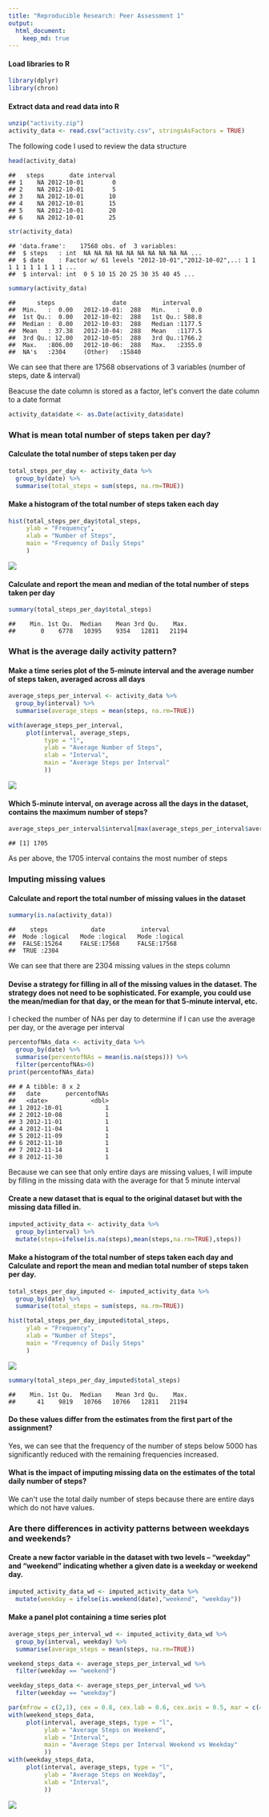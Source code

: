 ```yaml
---
title: "Reproducible Research: Peer Assessment 1"
output: 
  html_document:
    keep_md: true
---
```




#### Load libraries to R

```r
library(dplyr)
library(chron)
```

#### Extract data and read data into R

```r
unzip("activity.zip")
activity_data <- read.csv("activity.csv", stringsAsFactors = TRUE)
```

The following code I used to review the data structure

```r
head(activity_data)
```

```
##   steps       date interval
## 1    NA 2012-10-01        0
## 2    NA 2012-10-01        5
## 3    NA 2012-10-01       10
## 4    NA 2012-10-01       15
## 5    NA 2012-10-01       20
## 6    NA 2012-10-01       25
```

```r
str(activity_data)
```

```
## 'data.frame':	17568 obs. of  3 variables:
##  $ steps   : int  NA NA NA NA NA NA NA NA NA NA ...
##  $ date    : Factor w/ 61 levels "2012-10-01","2012-10-02",..: 1 1 1 1 1 1 1 1 1 1 ...
##  $ interval: int  0 5 10 15 20 25 30 35 40 45 ...
```

```r
summary(activity_data)
```

```
##      steps                date          interval     
##  Min.   :  0.00   2012-10-01:  288   Min.   :   0.0  
##  1st Qu.:  0.00   2012-10-02:  288   1st Qu.: 588.8  
##  Median :  0.00   2012-10-03:  288   Median :1177.5  
##  Mean   : 37.38   2012-10-04:  288   Mean   :1177.5  
##  3rd Qu.: 12.00   2012-10-05:  288   3rd Qu.:1766.2  
##  Max.   :806.00   2012-10-06:  288   Max.   :2355.0  
##  NA's   :2304     (Other)   :15840
```
We can see that there are 17568 observations of 3 variables (number of steps, date & interval)

Beacuse the date column is stored as a factor, let's convert the date column to a date format

```r
activity_data$date <- as.Date(activity_data$date)
```

### What is mean total number of steps taken per day?
#### Calculate the total number of steps taken per day


```r
total_steps_per_day <- activity_data %>%
  group_by(date) %>%
  summarise(total_steps = sum(steps, na.rm=TRUE))
```

#### Make a histogram of the total number of steps taken each day

```r
hist(total_steps_per_day$total_steps,
     ylab = "Frequency",
     xlab = "Number of Steps",
     main = "Frequency of Daily Steps"
     )
```

![](PA1_template_files/figure-html/total_steps_per_day_hist-1.png)<!-- -->

#### Calculate and report the mean and median of the total number of steps taken per day

```r
summary(total_steps_per_day$total_steps)
```

```
##    Min. 1st Qu.  Median    Mean 3rd Qu.    Max. 
##       0    6778   10395    9354   12811   21194
```

### What is the average daily activity pattern?
#### Make a time series plot of the 5-minute interval and the average number of steps taken, averaged across all days

```r
average_steps_per_interval <- activity_data %>%
  group_by(interval) %>%
  summarise(average_steps = mean(steps, na.rm=TRUE))

with(average_steps_per_interval,
     plot(interval, average_steps,
          type = "l",
          ylab = "Average Number of Steps",
          xlab = "Interval",
          main = "Average Steps per Interval"
          ))
```

![](PA1_template_files/figure-html/average_per_interval-1.png)<!-- -->

#### Which 5-minute interval, on average across all the days in the dataset, contains the maximum number of steps?

```r
average_steps_per_interval$interval[max(average_steps_per_interval$average_steps)]
```

```
## [1] 1705
```
As per above, the 1705 interval contains the most number of steps

### Imputing missing values
#### Calculate and report the total number of missing values in the dataset

```r
summary(is.na(activity_data))
```

```
##    steps            date          interval      
##  Mode :logical   Mode :logical   Mode :logical  
##  FALSE:15264     FALSE:17568     FALSE:17568    
##  TRUE :2304
```
We can see that there are 2304 missing values in the steps column

#### Devise a strategy for filling in all of the missing values in the dataset. The strategy does not need to be sophisticated. For example, you could use the mean/median for that day, or the mean for that 5-minute interval, etc.


I checked the number of NAs per day to determine if I can use the average per day, or the average per interval

```r
percentofNAs_data <- activity_data %>%
  group_by(date) %>%
  summarise(percentofNAs = mean(is.na(steps))) %>%
  filter(percentofNAs>0)
print(percentofNAs_data)
```

```
## # A tibble: 8 x 2
##   date       percentofNAs
##   <date>            <dbl>
## 1 2012-10-01            1
## 2 2012-10-08            1
## 3 2012-11-01            1
## 4 2012-11-04            1
## 5 2012-11-09            1
## 6 2012-11-10            1
## 7 2012-11-14            1
## 8 2012-11-30            1
```
Because we can see that only entire days are missing values, I will impute by filling in the missing data with the average for that 5 minute interval

#### Create a new dataset that is equal to the original dataset but with the missing data filled in.


```r
imputed_activity_data <- activity_data %>%
  group_by(interval) %>%
  mutate(steps=ifelse(is.na(steps),mean(steps,na.rm=TRUE),steps))
```

#### Make a histogram of the total number of steps taken each day and Calculate and report the mean and median total number of steps taken per day.


```r
total_steps_per_day_imputed <- imputed_activity_data %>%
  group_by(date) %>%
  summarise(total_steps = sum(steps, na.rm=TRUE))

hist(total_steps_per_day_imputed$total_steps,
     ylab = "Frequency",
     xlab = "Number of Steps",
     main = "Frequency of Daily Steps"
     )
```

![](PA1_template_files/figure-html/imputed_summary-1.png)<!-- -->

```r
summary(total_steps_per_day_imputed$total_steps)
```

```
##    Min. 1st Qu.  Median    Mean 3rd Qu.    Max. 
##      41    9819   10766   10766   12811   21194
```

#### Do these values differ from the estimates from the first part of the assignment?
Yes, we can see that the frequency of the number of steps below 5000 has significantly reduced with the remaining frequencies increased.

#### What is the impact of imputing missing data on the estimates of the total daily number of steps?
We can't use the total daily number of steps because there are entire days which do not have values.

### Are there differences in activity patterns between weekdays and weekends?
#### Create a new factor variable in the dataset with two levels – “weekday” and “weekend” indicating whether a given date is a weekday or weekend day.


```r
imputed_activity_data_wd <- imputed_activity_data %>%
  mutate(weekday = ifelse(is.weekend(date),"weekend", "weekday"))
```

#### Make a panel plot containing a time series plot


```r
average_steps_per_interval_wd <- imputed_activity_data_wd %>%
  group_by(interval, weekday) %>%
  summarise(average_steps = mean(steps, na.rm=TRUE))

weekend_steps_data <- average_steps_per_interval_wd %>%
  filter(weekday == "weekend")

weekday_steps_data <- average_steps_per_interval_wd %>%
  filter(weekday == "weekday")

par(mfrow = c(2,1), cex = 0.8, cex.lab = 0.6, cex.axis = 0.5, mar = c(4.1, 4.1, 2.1, 2.1))
with(weekend_steps_data,
     plot(interval, average_steps, type = "l",
          ylab = "Average Steps on Weekend",
          xlab = "Interval",
          main = "Average Steps per Interval Weekend vs Weekday"
          ))
with(weekday_steps_data,
     plot(interval, average_steps, type = "l",
          ylab = "Average Steps on Weekday",
          xlab = "Interval",
          ))
```

![](PA1_template_files/figure-html/plot_with_weekday-1.png)<!-- -->
